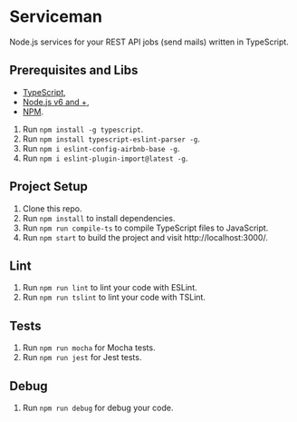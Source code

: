 # Serviceman
Node.js services for your REST API jobs (send mails) written in TypeScript.

## Prerequisites and Libs
* [TypeScript](https://www.typescriptlang.org/index.html#download-links),
* [Node.js v6 and +](https://nodejs.org/en/download/),
* [NPM](https://docs.npmjs.com/getting-started/what-is-npm).

1. Run `npm install -g typescript`.
2. Run `npm install typescript-eslint-parser -g`.
3. Run `npm i eslint-config-airbnb-base -g`.
4. Run `npm i eslint-plugin-import@latest -g`.

## Project Setup
1. Clone this repo.
2. Run `npm install` to install dependencies.
3. Run `npm run compile-ts` to compile TypeScript files to JavaScript.
4. Run `npm start` to build the project and visit http://localhost:3000/.

## Lint 
1. Run `npm run lint` to lint your code with ESLint.
2. Run `npm run tslint` to lint your code with TSLint.

## Tests
1. Run `npm run mocha` for Mocha tests.
2. Run `npm run jest` for Jest tests.

## Debug
1. Run `npm run debug` for debug your code.